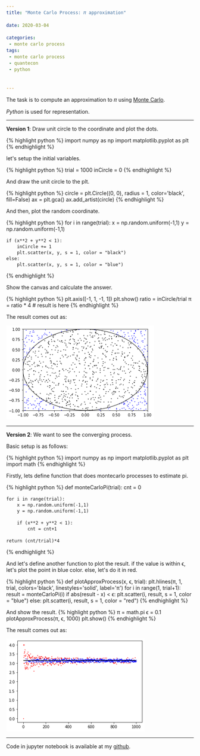```yaml
---
title: "Monte Carlo Process: 𝜋 approximation"

date: 2020-03-04

categories: 
 - monte carlo process
tags:
 - monte carlo process
 - quantecon
 - python


---
```



The task is to compute an approximation to 𝜋 using [Monte Carlo][monte-carlo].

*Python* is used for representation.

***
**Version 1**: Draw unit circle to the coordinate and plot the dots.

{% highlight python %}
import numpy as np
import matplotlib.pyplot as plt
{% endhighlight %}


let's setup the initial variables.

{% highlight python %}
trial = 1000
inCircle = 0
{% endhighlight %}

And draw the unit circle to the plt.

{% highlight python %}
circle = plt.Circle((0, 0), radius = 1, color='black', fill=False)
ax = plt.gca()
ax.add_artist(circle)
{% endhighlight %}

And then, plot the random coordinate.

{% highlight python %}
for i in range(trial):
	x = np.random.uniform(-1,1)
	y = np.random.uniform(-1,1)
    
	if (x**2 + y**2 < 1):
		inCircle += 1
		plt.scatter(x, y, s = 1, color = "black")
	else:
		plt.scatter(x, y, s = 1, color = "blue")   
{% endhighlight %}

Show the canvas and calculate the answer.        

{% highlight python %}
plt.axis([-1, 1, -1, 1])
plt.show()
ratio = inCircle/trial
π = ratio * 4 # result is here
{% endhighlight %}

The result comes out as:

![img1](/assets/images/post-2020-03-04-1.png)

***
**Version 2**: We want to see the converging process. 

Basic setup is as follows:

{% highlight python %}
import numpy as np
import matplotlib.pyplot as plt
import math
{% endhighlight %}

Firstly, lets define function that does montecarlo processes to estimate pi.

{% highlight python %}
def monteCarloPi(trial):
	cnt = 0
    
	for i in range(trial):
		x = np.random.uniform(-1,1)
		y = np.random.uniform(-1,1)
        
		if (x**2 + y**2 < 1):
			cnt = cnt+1
    
	return (cnt/trial)*4
{% endhighlight %}

And let's define another function to plot the result. 
if the value is within ϵ, let's plot the point in blue color.
else, let's do it in red. 

{% highlight python %}
def plotApproxProcess(x, ϵ, trial):
	plt.hlines(π, 1, trial, colors='black', linestyles='solid', label='π')
	for i in range(1, trial+1):
		result = monteCarloPi(i)
		if abs(result - x) < ϵ:
			plt.scatter(i, result, s = 1, color = "blue")
		else:
			plt.scatter(i, result, s = 1, color = "red")
{% endhighlight %}


And show the result. 
{% highlight python %}
π = math.pi
ϵ = 0.1
plotApproxProcess(π, ϵ, 1000)
plt.show()
{% endhighlight %}


The result comes out as:

![img2](/assets/images/post-2020-03-04-2.png)

***

Code in jupyter notebook is available at my [github][github].


[monte-carlo]: https://en.wikipedia.org/wiki/Monte_Carlo_method
[github]: https://github.com/dongminkim0220/QuantEconProjects/blob/master/monte_carlo.ipynb

